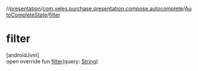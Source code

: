 //[presentation](../../../index.md)/[com.veles.purchase.presentation.compose.autocomplete](../index.md)/[AutoCompleteState](index.md)/[filter](filter.md)

# filter

[androidJvm]\
open override fun [filter](filter.md)(query: [String](https://kotlinlang.org/api/latest/jvm/stdlib/kotlin/-string/index.html))

